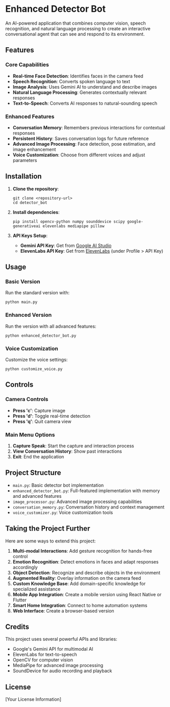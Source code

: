 # Enhanced Detector Bot

An AI-powered application that combines computer vision, speech recognition, and natural language processing to create an interactive conversational agent that can see and respond to its environment.

## Features

### Core Capabilities
- **Real-time Face Detection**: Identifies faces in the camera feed
- **Speech Recognition**: Converts spoken language to text
- **Image Analysis**: Uses Gemini AI to understand and describe images
- **Natural Language Processing**: Generates contextually relevant responses
- **Text-to-Speech**: Converts AI responses to natural-sounding speech

### Enhanced Features
- **Conversation Memory**: Remembers previous interactions for contextual responses
- **Persistent History**: Saves conversation logs for future reference
- **Advanced Image Processing**: Face detection, pose estimation, and image enhancement
- **Voice Customization**: Choose from different voices and adjust parameters

## Installation

1. **Clone the repository**:
   ```
   git clone <repository-url>
   cd detector_bot
   ```

2. **Install dependencies**:
   ```
   pip install opencv-python numpy sounddevice scipy google-generativeai elevenlabs mediapipe pillow
   ```

3. **API Keys Setup**:
   - **Gemini API Key**: Get from [Google AI Studio](https://ai.google.dev/)
   - **ElevenLabs API Key**: Get from [ElevenLabs](https://elevenlabs.io/) (under Profile > API Key)

## Usage

### Basic Version
Run the standard version with:
```
python main.py
```

### Enhanced Version
Run the version with all advanced features:
```
python enhanced_detector_bot.py
```

### Voice Customization
Customize the voice settings:
```
python customize_voice.py
```

## Controls

### Camera Controls
- **Press 'c'**: Capture image
- **Press 'd'**: Toggle real-time detection
- **Press 'q'**: Quit camera view

### Main Menu Options
1. **Capture Speak**: Start the capture and interaction process
2. **View Conversation History**: Show past interactions
3. **Exit**: End the application

## Project Structure

- `main.py`: Basic detector bot implementation
- `enhanced_detector_bot.py`: Full-featured implementation with memory and advanced features
- `image_processor.py`: Advanced image processing capabilities
- `conversation_memory.py`: Conversation history and context management
- `voice_customizer.py`: Voice customization tools

## Taking the Project Further

Here are some ways to extend this project:

1. **Multi-modal Interactions**: Add gesture recognition for hands-free control
2. **Emotion Recognition**: Detect emotions in faces and adapt responses accordingly
3. **Object Detection**: Recognize and describe objects in the environment
4. **Augmented Reality**: Overlay information on the camera feed
5. **Custom Knowledge Base**: Add domain-specific knowledge for specialized assistance
6. **Mobile App Integration**: Create a mobile version using React Native or Flutter
7. **Smart Home Integration**: Connect to home automation systems
8. **Web Interface**: Create a browser-based version

## Credits

This project uses several powerful APIs and libraries:
- Google's Gemini API for multimodal AI
- ElevenLabs for text-to-speech
- OpenCV for computer vision
- MediaPipe for advanced image processing
- SoundDevice for audio recording and playback

## License

[Your License Information]

